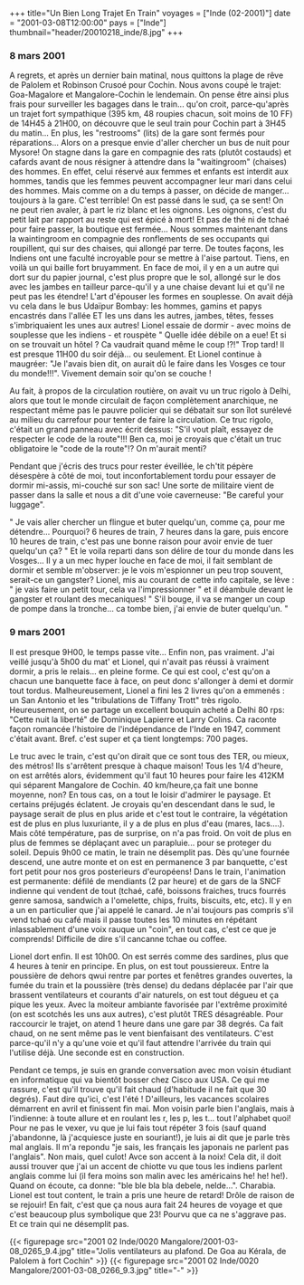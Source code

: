 +++
title="Un Bien Long Trajet En Train"
voyages = ["Inde (02-2001)"]
date = "2001-03-08T12:00:00"
pays = ["Inde"]
thumbnail="header/20010218_inde/8.jpg"
+++
### 8 mars 2001

A regrets, et après un dernier bain matinal, nous quittons la plage de rêve 
de Palolem et Robinson Crusoé pour Cochin. Nous avons coupé le trajet: Goa-Magalore 
et Mangalore-Cochin le lendemain. On pense être ainsi plus frais pour surveiller 
les bagages dans le train... qu'on croit, parce-qu'après un trajet fort sympathique 
(395 km, 48 roupies chacun, soit moins de 10 FF) de 14H45 à 21H00, on découvre 
que le seul train pour Cochin part à 3H45 du matin... En plus, les "restrooms" 
(lits) de la gare sont fermés pour réparations... Alors on a presque envie d'aller 
chercher un bus de nuit pour Mysore! On stagne dans la gare en compagnie des 
rats (plutôt costauds) et cafards avant de nous résigner à attendre dans la 
"waitingroom" (chaises) des hommes. En effet, celui réservé aux femmes et enfants 
est interdit aux hommes, tandis que les femmes peuvent accompagner leur mari 
dans celui des hommes. Mais comme on a du temps à passer, on décide de manger... 
toujours à la gare. C'est terrible! On est passé dans le sud, ça se sent! On 
ne peut rien avaler, à part le riz blanc et les oignons. Les oignons, c'est 
du petit lait par rapport au reste qui est épicé à mort! Et pas de thé ni de 
tchaé pour faire passer, la boutique est fermée... Nous sommes maintenant dans 
la waintingroom en compagnie des ronflements de ses occupants qui roupillent, 
qui sur des chaises, qui allongé par terre. De toutes façons, les Indiens ont 
une faculté incroyable pour se mettre à l'aise partout. Tiens, en voilà un qui 
baille fort bruyamment. En face de moi, il y en a un autre qui dort sur du papier 
journal, c'est plus propre que le sol, allongé sur le dos avec les jambes en 
tailleur parce-qu'il y a une chaise devant lui et qu'il ne peut pas les étendre! 
L'art d'épouser les formes en souplesse. On avait déjà vu cela dans le bus Udaïpur 
Bombay: les hommes, gamins et papys encastrés dans l'allée ET les uns dans les 
autres, jambes, têtes, fesses s'imbriquaient les unes aux autres! Lionel essaie 
de dormir - avec moins de souplesse que les indiens - et rouspète " Quelle idée 
débile on a eue! Et si on se trouvait un hôtel ? Ca vaudrait quand même le coup 
!?!" Trop tard! Il est presque 11H00 du soir déjà... ou seulement. Et Lionel 
continue à maugréer: "Je l'avais bien dit, on aurait dû le faire dans les Vosges 
ce tour du monde!!!". Vivement demain soir qu'on se couche !

Au fait, à propos de la circulation routière, on avait vu un truc rigolo à 
Delhi, alors que tout le monde circulait de façon complètement anarchique, ne 
respectant même pas le pauvre policier qui se débatait sur son îlot surélevé 
au milieu du carrefour pour tenter de faire la circulation. Ce truc rigolo, 
c'était un grand panneau avec écrit dessus: "S'il vout plaît, essayez de respecter 
le code de la route"!!! Ben ca, moi je croyais que c'était un truc obligatoire 
le "code de la route"!? On m'aurait menti?

Pendant que j'écris des trucs pour rester éveillée, le ch'tit pépère désespère 
à côté de moi, tout inconfortablement tordu pour essayer de dormir mi-assis, 
mi-couché sur son sac! Une sorte de militaire vient de passer dans la salle 
et nous a dit d'une voie caverneuse: "Be careful your luggage".

" Je vais aller chercher un flingue et buter quelqu'un, comme ça, pour me détendre... 
Pourquoi? 6 heures de train, 7 heures dans la gare, puis encore 10 heures de 
train, c'est pas une bonne raison pour avoir envie de tuer quelqu'un ça? " Et 
le voila reparti dans son délire de tour du monde dans les Vosges... Il y a un 
mec hyper louche en face de moi, il fait semblant de dormir et semble m'observer: 
je le vois m'espionner un peu trop souvent, serait-ce un gangster? Lionel, mis 
au courant de cette info capitale, se lève : " je vais faire un petit tour, 
cela va l'impressionner " et il déambule devant le gangster et roulant des mecaniques! 
" S'il bouge, il va se manger un coup de pompe dans la tronche... ca tombe bien, 
j'ai envie de buter quelqu'un. " 

### 9 mars 2001

Il est presque 9H00, le temps passe vite... Enfin non, pas vraiment. J'ai veillé 
jusqu'à 5h00 du mat' et Lionel, qui n'avait pas réussi à vraiment dormir, a 
pris le relais... en pleine forme. Ce qui est cool, c'est qu'on a chacun une 
banquette face à face, on peut donc s'allonger à demi et dormir tout tordus. 
Malheureusement, Lionel a fini les 2 livres qu'on a emmenés : un San Antonio 
et les "tribulations de Tiffany Trott" très rigolo. Heureusement, on se partage 
un excellent bouquin acheté a Delhi 80 rps: "Cette nuit la liberté" de Dominique 
Lapierre et Larry Colins. Ca raconte façon romancée l'histoire de l'indépendance 
de l'Inde en 1947, comment c'était avant. Bref. c'est super et ça tient longtemps: 
700 pages.

 Le truc avec le train, c'est qu'on dirait que ce sont tous des TER, ou mieux, 
des métros! Ils s'arrêtent presque à chaque maison! Tous les 1/4 d'heure, on 
est arrêtés alors, évidemment qu'il faut 10 heures pour faire les 412KM qui 
séparent Mangalore de Cochin. 40 km/heure,ça fait une bonne moyenne, non? En 
tous cas, on a tout le loisir d'admirer le paysage. Et certains préjugés éclatent. 
Je croyais qu'en descendant dans le sud, le paysage serait de plus en plus aride 
et c'est tout le contraire, la végétation est de plus en plus luxuriante, il 
y a de plus en plus d'eau (mares, lacs....). Mais côté température, pas de surprise, 
on n'a pas froid. On voit de plus en plus de femmes se déplaçant avec un parapluie... 
pour se proteger du soleil. Depuis 9h00 ce matin, le train ne désemplit pas. 
Dès qu'une fournée descend, une autre monte et on est en permanence 3 par banquette, 
c'est fort petit pour nos gros posterieurs d'européens! Dans le train, l'animation 
est permanente: défilé de mendiants (2 par heure) et de gars de la SNCF indienne 
qui vendent de tout (tchaé, café, boissons fraiches, trucs fourrés genre samosa, 
sandwich a l'omelette, chips, fruits, biscuits, etc, etc). Il y en a un en particulier 
que j'ai appelé le canard. Je n'ai toujours pas compris s'il vend tchaé ou café 
mais il passe toutes les 10 minutes en répétant inlassablement d'une voix rauque 
un "coin", en tout cas, c'est ce que je comprends! Difficile de dire s'il cancanne 
tchae ou coffee.

Lionel dort enfin. Il est 10h00. On est serrés comme des sardines, plus que 
4 heures à tenir en principe. En plus, on est tout poussiereux. Entre la poussière 
de dehors qwui rentre par portes et fenêtres grandes ouvertes, la fumée du train 
et la poussière (très dense) du dedans déplacée par l'air que brassent ventilateurs 
et courants d'air naturels, on est tout dégueu et ça pique les yeux. Avec la 
moiteur ambiante favorisée par l'extrême proximité (on est scotchés les uns 
aux autres), c'est plutôt TRES désagréable. Pour raccourcir le trajet, on atend 
1 heure dans une gare par 38 degrés. Ca fait chaud, on ne sent même pas le vent 
bienfaisant des ventilateurs. C'est parce-qu'il n'y a qu'une voie et qu'il faut 
attendre l'arrivée du train qui l'utilise déjà. Une seconde est en construction.

 Pendant ce temps, je suis en grande conversation avec mon voisin étudiant 
en informatique qui va bientôt bosser chez Cisco aux USA. Ce qui me rassure, 
c'est qu'il trouve qu'il fait chaud (d'habitude il ne fait que 30 degrés). Faut 
dire qu'ici, c'est l'été ! D'ailleurs, les vacances scolaires démarrent en avril 
et finissent fin mai. Mon voisin parle bien l'anglais, mais à l'indienne: à 
toute allure et en roulant les r, les p, les t... tout l'alphabet quoi! Pour 
ne pas le vexer, vu que je lui fais tout répéter 3 fois (sauf quand j'abandonne, 
là j'acquiesce juste en souriant!), je luis ai dit que je parle très mal anglais. 
Il m'a repondu "je sais, les français les japonais ne parlent pas l'anglais". 
Non mais, quel culot! Avce son accent à la noix! Cela dit, il doit aussi trouver 
que j'ai un accent de chiotte vu que tous les indiens parlent anglais comme 
lui (il fera moins son malin avec les américains he! he! he!). Quand on écoute, 
ca donne: "ble ble bla bla debele, nelde...". Charabia. Lionel est tout content, 
le train a pris une heure de retard! Drôle de raison de se rejouir! En fait, 
c'est que ça nous aura fait 24 heures de voyage et que c'est beaucoup plus symbolique 
que 23! Pourvu que ca ne s'aggrave pas. Et ce train qui ne désemplit pas.


<div id="TOTO">{{< figurepage src="2001 02 Inde/0020 Mangalore/2001-03-08_0265_9.4.jpg" title="Jolis ventilateurs au plafond. De Goa au Kérala, de Palolem à fort Cochin"  >}}
{{< figurepage src="2001 02 Inde/0020 Mangalore/2001-03-08_0266_9.3.jpg" title="-"  >}}
</DIV>

